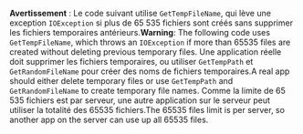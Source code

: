<span data-ttu-id="9c87a-101">**Avertissement** : Le code suivant utilise `GetTempFileName`, qui lève une exception `IOException` si plus de 65 535 fichiers sont créés sans supprimer les fichiers temporaires antérieurs.</span><span class="sxs-lookup"><span data-stu-id="9c87a-101">**Warning**: The following code uses `GetTempFileName`, which throws an `IOException` if more than 65535 files are created without deleting previous temporary files.</span></span> <span data-ttu-id="9c87a-102">Une application réelle doit supprimer les fichiers temporaires, ou utiliser `GetTempPath` et `GetRandomFileName` pour créer des noms de fichiers temporaires.</span><span class="sxs-lookup"><span data-stu-id="9c87a-102">A real app should either delete temporary files or use `GetTempPath` and `GetRandomFileName` to create temporary file names.</span></span> <span data-ttu-id="9c87a-103">Comme la limite de 65 535 fichiers est par serveur, une autre application sur le serveur peut utiliser la totalité des 65535 fichiers.</span><span class="sxs-lookup"><span data-stu-id="9c87a-103">The 65535 files limit is per server, so another app on the server can use up all 65535 files.</span></span> 
